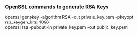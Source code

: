 ### OpenSSL commands to generate RSA Keys
openssl genpkey -algorithm RSA -out private_key.pem -pkeyopt rsa_keygen_bits:4096\
openssl rsa -pubout -in private_key.pem -out public_key.pem
